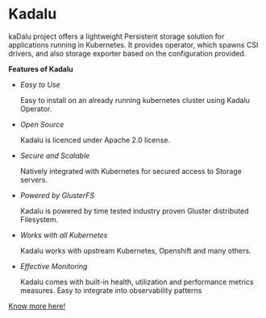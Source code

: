 # Kadalu

kaDalu project offers a lightweight Persistent storage solution for applications running in Kubernetes. It provides operator, which spawns CSI drivers, and also storage exporter based on the configuration provided.

**Features of Kadalu**

- *Easy to Use*

  Easy to install on an already running kubernetes cluster using Kadalu     Operator.

- *Open Source*

  Kadalu is licenced under Apache 2.0 license.

- *Secure and Scalable*

  Natively integrated with Kubernetes for secured access to Storage servers.

- *Powered by GlusterFS*

  Kadalu is powered by time tested industry proven Gluster distributed   Filesystem.

- *Works with all Kubernetes*

  Kadalu works with upstream Kubernetes, Openshift and many others.

- *Effective Monitoring*

   Kadalu comes with built-in health, utilization and performance metrics measures. Easy to integrate into observability
   patterns
   
[Know more here!](https://kadalu.io "Know more here!")

